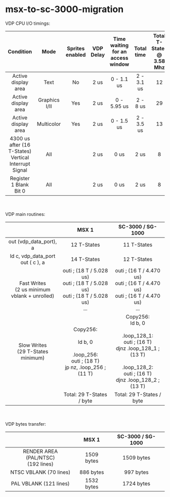 


# msx-to-sc-3000-migration

VDP CPU I/O timings:

| Condition | Mode | Sprites<br>enabled |VDP Delay | Time waiting <br> for an access window | Total time | Total T-States<br>@ 3.58 Mhz
| :---: | :---: | :---: | :---: | :---: | :---: | :---:
| Active display area | Text | No |2 us | 0 - 1.1 us | 2 - 3.1 us | 12
| Active display area | Graphics I/II | Yes |2 us | 0 - 5.95 us | 2 - 8 us | 29
| Active display area | Multicolor | Yes |2 us | 0 - 1.5 us | 2 - 3.5 us | 13
| 4300 us after (16 T-States) <br>Vertical Interrupt Signal | All | | 2 us | 0 us | 2 us | 8
| Register 1 Blank Bit 0 | All | | 2 us | 0 us | 2 us | 8
<br>
<br>
VDP main routines:

|  | MSX 1 | SC-3000 / SG-1000
|:---:|:---:|:---:|
|out (vdp_data_port), a| 12 T-States | 11 T-States 
|ld c, vdp_data_port<br>out ( c ), a | 14 T-States | 12 T-States 
|Fast Writes <br>(2 us minimum<br> vblank + unrolled)|outi ; (18 T / 5.028 us)<br>outi ; (18 T / 5.028 us)<br>outi ; (18 T / 5.028 us)<br>...|outi ; (16 T / 4.470 us)<br>outi ; (16 T / 4.470 us)<br>outi ; (16 T / 4.470 us)<br>...|
|Slow Writes <br> (29 T-States minimum)|Copy256:<br><br>ld b, 0<br><br>.loop_256:<br>outi ; (18 T)<br>jp nz, .loop_256 ; (11 T)|Copy256:<br>ld b, 0<br><br>.loop_128_1:<br>outi ; (16 T)<br>djnz .loop_128_1 ; (13 T)<br><br>.loop_128_2:<br>outi ; (16 T)<br>djnz .loop_128_2 ; (13 T)
||Total: 29 T-States / byte|Total: 29 T-States / byte
<br>
<br>
VDP bytes transfer:

|  | MSX 1 | SC-3000 / SG-1000
|:---:|:---:|:---:|
|RENDER AREA (PAL/NTSC)<br> (192 lines)| 1509 bytes | 1509 bytes
|NTSC VBLANK (70 lines)| 886 bytes | 997 bytes
|PAL VBLANK (121 lines)| 1532 bytes | 1724 bytes
